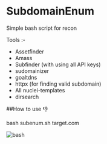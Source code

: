 # SubdomainEnum

Simple bash script for recon

Tools :-

* Assetfinder
* Amass
* Subfinder (with using all API keys)
* sudomainizer
* goaltdns
* httpx (for finding valid subdomain)
* All nuclei-templates
* dirsearch

##How to use 👎

bash subenum.sh target.com

![bash](https://user-images.githubusercontent.com/57283755/116864226-233e8780-ac25-11eb-84f0-8148c0087728.png)
